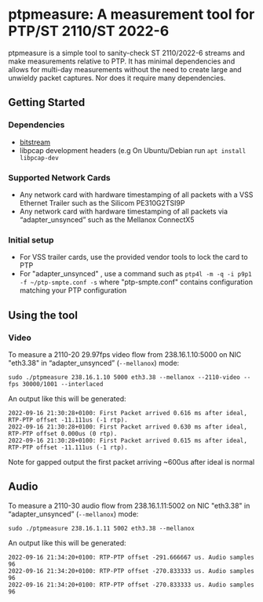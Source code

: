 # ptpmeasure: A measurement tool for PTP/ST 2110/ST 2022-6

ptpmeasure is a simple tool to sanity-check ST 2110/2022-6 streams and make measurements relative to PTP. It has minimal dependencies and allows for multi-day measurements without the need to create large and unwieldy packet captures. Nor does it require many dependencies.

## Getting Started

### Dependencies

* [bitstream](https://code.videolan.org/videolan/bitstream)
* libpcap development headers (e.g On Ubuntu/Debian run `apt install libpcap-dev`

### Supported Network Cards

* Any network card with hardware timestamping of all packets with a VSS Ethernet Trailer such as the Silicom PE310G2TSI9P
* Any network card with hardware timestamping of all packets via “adapter_unsynced” such as the Mellanox ConnectX5

### Initial setup

* For VSS trailer cards, use the provided vendor tools to lock the card to PTP
* For "adapter_unsynced" , use a command such as `ptp4l -m -q -i p9p1 -f ~/ptp-smpte.conf -s` where "ptp-smpte.conf" contains configuration matching your PTP configuration

## Using the tool

### Video

To measure a 2110-20 29.97fps video flow from 238.16.1.10:5000 on NIC "eth3.38" in “adapter_unsynced” (`--mellanox`) mode:

`sudo ./ptpmeasure 238.16.1.10 5000 eth3.38 --mellanox --2110-video --fps 30000/1001 --interlaced`

An output like this will be generated:

    2022-09-16 21:30:28+0100: First Packet arrived 0.616 ms after ideal,  RTP-PTP offset -11.111us (-1 rtp).
    2022-09-16 21:30:28+0100: First Packet arrived 0.630 ms after ideal,  RTP-PTP offset 0.000us (0 rtp).
    2022-09-16 21:30:28+0100: First Packet arrived 0.615 ms after ideal,  RTP-PTP offset -11.111us (-1 rtp).
   
Note for gapped output the first packet arriving ~600us after ideal is normal 
    
## Audio

To measure a 2110-30 audio flow from 238.16.1.11:5002 on NIC "eth3.38" in “adapter_unsynced” (`--mellanox`) mode:

`sudo ./ptpmeasure 238.16.1.11 5002 eth3.38 --mellanox`

An output like this will be generated:

    2022-09-16 21:34:20+0100: RTP-PTP offset -291.666667 us. Audio samples 96
    2022-09-16 21:34:20+0100: RTP-PTP offset -270.833333 us. Audio samples 96
    2022-09-16 21:34:20+0100: RTP-PTP offset -270.833333 us. Audio samples 96

